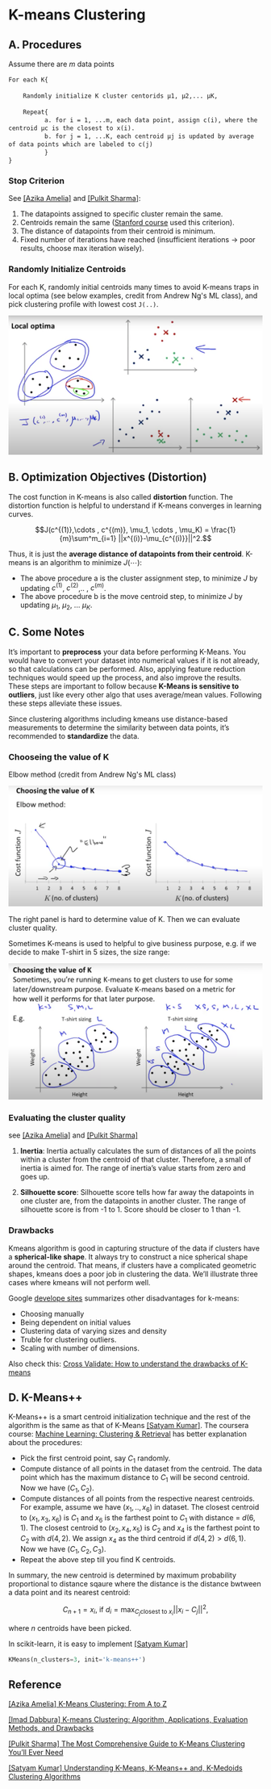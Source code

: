 
# K-means Clustering 




## A. Procedures

Assume there are $m$ data points

```
For each K{

    Randomly initialize K cluster centorids μ1, μ2,... μK,

    Repeat{
          a. for i = 1, ...m, each data point, assign c(i), where the centroid μc is the closest to x(i).
          b. for j = 1, ...K, each centroid μj is updated by average of data points which are labeled to c(j)
          }
}
```

### Stop Criterion

See [[Azika Amelia]][K-Means Clustering: From A to Z] and [[Pulkit Sharma]][The Most Comprehensive Guide to K-Means Clustering You’ll Ever Need]:
1. The datapoints assigned to specific cluster remain the same.
2. Centroids remain the same ([Stanford course](https://stanford.edu/~cpiech/cs221/handouts/kmeans.html) used this criterion).
3. The distance of datapoints from their centroid is minimum.
4. Fixed number of iterations have reached (insufficient iterations → poor results, choose max iteration wisely).


### Randomly Initialize Centroids

For each K, randomly initial centroids many times to avoid K-means traps in local optima (see below examples, credit from Andrew Ng's ML class), and pick clustering profile with lowest cost `J(..)`.

![local_optima](images/kmeans_localoptima.png)


## B. Optimization Objectives (Distortion)

The cost function in K-means is also called **distortion** function. The distortion function is helpful to understand if K-means converges in learning curves. 

$$J(c^{(1)},\cdots , c^{(m)}, \mu_1, \cdots , \mu_K) = \frac{1}{m}\sum^m_{i=1} ||x^{(i)}-\mu_{c^{(i)}}||^2.$$

Thus, it is just the **average distance of datapoints from their centroid**. K-means is an algorithm to minimize $J(\cdots)$:

* The above procedure a is the cluster assignment step, to minimize $J$ by updating $c^{(1)}$, $c^{(2)}$,.. , $c^{(m)}$.
* The above procedure b is the move centroid step, to minimize $J$ by updating $\mu_1$, $\mu_2$, ... $\mu_K$.


## C. Some Notes

It’s important to **preprocess** your data before performing K-Means. You would have to convert your dataset into numerical values if it is not already, so that calculations can be performed. Also, applying feature reduction techniques would speed up the process, and also improve the results. These steps are important to follow because **K-Means is sensitive to outliers**, just like every other algo that uses average/mean values. Following these steps alleviate these issues.

Since clustering algorithms including kmeans use distance-based measurements to determine the similarity between data points, it’s recommended to **standardize** the data.

### Chooseing the value of K
Elbow method (credit from Andrew Ng's ML class)

![elbow_method](images/kmeans_elbow.png)

The right panel is hard to determine value of K. Then we can evaluate cluster quality.

Sometimes K-means is used to helpful to give business purpose, e.g. if we decide to make T-shirt in 5 sizes, the size range:

![business_purpose](images/kmeans_purpose.png)

### Evaluating the cluster quality 

see [[Azika Amelia]][K-Means Clustering: From A to Z] and [[Pulkit Sharma]][The Most Comprehensive Guide to K-Means Clustering You’ll Ever Need]

1. **Inertia**: Inertia actually calculates the sum of distances of all the points within a cluster from the centroid of that cluster. Therefore, a small of inertia is aimed for. The range of inertia’s value starts from zero and goes up.

2. **Silhouette score**: Silhouette score tells how far away the datapoints in one cluster are, from the datapoints in another cluster. The range of silhouette score is from -1 to 1. Score should be closer to 1 than -1.

### Drawbacks

Kmeans algorithm is good in capturing structure of the data if clusters have a **spherical-like shape**. It always try to construct a nice spherical shape around the centroid. That means, if clusters have a complicated geometric shapes, kmeans does a poor job in clustering the data. We’ll illustrate three cases where kmeans will not perform well.

Google [develope sites](https://developers.google.com/machine-learning/clustering/algorithm/advantages-disadvantages#disadvantages-of-k-means) summarizes other disadvantages for k-means:

* Choosing  manually
* Being dependent on initial values
* Clustering data of varying sizes and density
* Truble for clustering outliers.
* Scaling with number of dimensions.

Also check this: [Cross Validate: How to understand the drawbacks of K-means](https://stats.stackexchange.com/questions/133656/how-to-understand-the-drawbacks-of-k-means)

## D. K-Means++
K-Means++ is a smart centroid initialization technique and the rest of the algorithm is the same as that of K-Means [[Satyam Kumar]][Understanding K-Means, K-Means++ and, K-Medoids Clustering Algorithms]. The coursera course: [Machine Learning: Clustering & Retrieval](https://www.coursera.org/lecture/ml-clustering-and-retrieval/smart-initialization-via-k-means-T9ZaG) has better explanation about the procedures:

* Pick the first centroid point, say $C_1$ randomly.
* Compute distance of all points in the dataset from the centroid. The data point which has the maximum distance to $C_1$ will be second centroid.  Now we have $( C_1, C_2 )$.
* Compute distances of all points from the respective nearest centroids. For example, assume we have $(x_1,.., x_6)$ in dataset. The closest centroid to $(x_1, x_3, x_6)$ is $C_1$ and $x_6$ is the farthest point to $C_1$ with distance = $d(6,1)$. The closest centroid to $(x_2, x_4, x_5)$ is $C_2$ and $x_4$ is the farthest point to $C_2$ with $d(4,2)$. We assign $x_4$ as the third centroid if $d(4,2) > d(6,1)$. Now we have $(C_1, C_2, C_3)$.
* Repeat the above step till you find K centroids.

In summary, the new centroid is determined by maximum probability proportional to distance sqaure where the distance is the distance bwtween a data point and its nearest centroid:

$$C_{n+1} = x_i, \ \textrm{if} \ d_i = \max_{ C_j \textrm{closest to }x_i } ||x_i - C_j||^2,$$

where $n$ centroids have been picked.

In scikit-learn, it is easy to implement [[Satyam Kumar]][Understanding K-Means, K-Means++ and, K-Medoids Clustering Algorithms]

```Python
KMeans(n_clusters=3, init='k-means++')
```


## Reference


[K-Means Clustering: From A to Z]: https://towardsdatascience.com/k-means-clustering-from-a-to-z-f6242a314e9a
[[Azika Amelia] K-Means Clustering: From A to Z](https://towardsdatascience.com/k-means-clustering-from-a-to-z-f6242a314e9a)



[K-means Clustering: Algorithm, Applications, Evaluation Methods, and Drawbacks]: https://towardsdatascience.com/k-means-clustering-algorithm-applications-evaluation-methods-and-drawbacks-aa03e644b48a#:~:text=Since%20clustering%20algorithms%20including%20kmeans,units%20of%20measurements%20such%20as
[[Imad Dabbura] K-means Clustering: Algorithm, Applications, Evaluation Methods, and Drawbacks](https://towardsdatascience.com/k-means-clustering-algorithm-applications-evaluation-methods-and-drawbacks-aa03e644b48a#:~:text=Since%20clustering%20algorithms%20including%20kmeans,units%20of%20measurements%20such%20as)


[The Most Comprehensive Guide to K-Means Clustering You’ll Ever Need]: https://www.analyticsvidhya.com/blog/2019/08/comprehensive-guide-k-means-clustering/
[[Pulkit Sharma] The Most Comprehensive Guide to K-Means Clustering You’ll Ever Need](https://www.analyticsvidhya.com/blog/2019/08/comprehensive-guide-k-means-clustering/)


[Understanding K-Means, K-Means++ and, K-Medoids Clustering Algorithms]: https://towardsdatascience.com/understanding-k-means-k-means-and-k-medoids-clustering-algorithms-ad9c9fbf47ca
[[Satyam Kumar] Understanding K-Means, K-Means++ and, K-Medoids Clustering Algorithms](https://towardsdatascience.com/understanding-k-means-k-means-and-k-medoids-clustering-algorithms-ad9c9fbf47ca)
